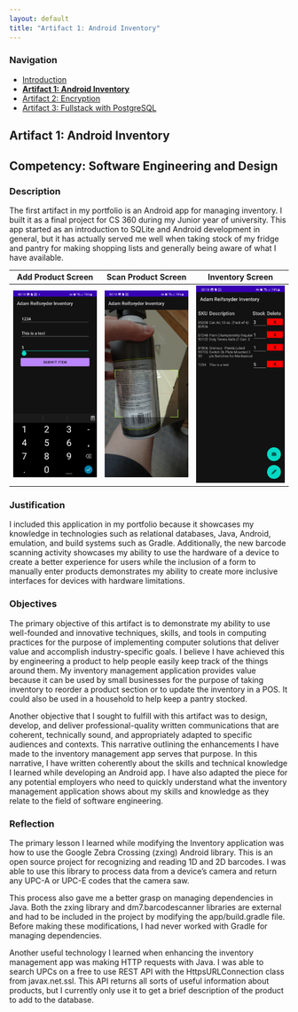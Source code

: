 ```yaml
---
layout: default
title: "Artifact 1: Android Inventory"
---
```


### Navigation

- [Introduction](/)
- **[Artifact 1: Android Inventory](/artifacts/android-inventory)**
- [Artifact 2: Encryption](/artifacts/encryption)
- [Artifact 3: Fullstack with PostgreSQL](/artifacts/fullstack-with-postgresql)

## Artifact 1: Android Inventory

## Competency: Software Engineering and Design

### Description

The first artifact in my portfolio is an Android app for managing inventory. I built it as a final project for CS 360 during my Junior year of university. This app started as an introduction to SQLite and Android development in general, but it has actually served me well when taking stock of my fridge and pantry for making shopping lists and generally being aware of what I have available.

|                Add Product Screen                |             Scan Product Screen             |                     Inventory Screen                     |
| :----------------------------------------------: | :-----------------------------------------: | :------------------------------------------------------: |
| ![add_product_screen](/assets/imgs/add_item.jpg) | ![scanner_screen](/assets/imgs/scanner.jpg) | ![inventory_screen](/assets/imgs/inventory_listings.jpg) |

### Justification

I included this application in my portfolio because it showcases my knowledge in technologies such as relational databases, Java, Android, emulation, and build systems such as Gradle. Additionally, the new barcode scanning activity showcases my ability to use the hardware of a device to create a better experience for users while the inclusion of a form to manually enter products demonstrates my ability to create more inclusive interfaces for devices with hardware limitations.

### Objectives

The primary objective of this artifact is to demonstrate my ability to use well-founded and innovative techniques, skills, and tools in computing practices for the purpose of implementing computer solutions that deliver value and accomplish industry-specific goals. I believe I have achieved this by engineering a product to help people easily keep track of the things around them. My inventory management application provides value because it can be used by small businesses for the purpose of taking inventory to reorder a product section or to update the inventory in a POS. It could also be used in a household to help keep a pantry stocked.

Another objective that I sought to fulfill with this artifact was to design, develop, and deliver professional-quality written communications that are coherent, technically sound, and appropriately adapted to specific audiences and contexts. This narrative outlining the enhancements I have made to the inventory management app serves that purpose. In this narrative, I have written coherently about the skills and technical knowledge I learned while developing an Android app. I have also adapted the piece for any potential employers who need to quickly understand what the inventory management application shows about my skills and knowledge as they relate to the field of software engineering.

### Reflection

The primary lesson I learned while modifying the Inventory application was how to use the Google Zebra Crossing (zxing) Android library. This is an open source project for recognizing and reading 1D and 2D barcodes. I was able to use this library to process data from a device’s camera and return any UPC-A or UPC-E codes that the camera saw.

This process also gave me a better grasp on managing dependencies in Java. Both the zxing library and dm7.barcodescanner libraries are external and had to be included in the project by modifying the app/build.gradle file. Before making these modifications, I had never worked with Gradle for managing dependencies.

Another useful technology I learned when enhancing the inventory management app was making HTTP requests with Java. I was able to search UPCs on a free to use REST API with the HttpsURLConnection class from javax.net.ssl. This API returns all sorts of useful information about products, but I currently only use it to get a brief description of the product to add to the database.
